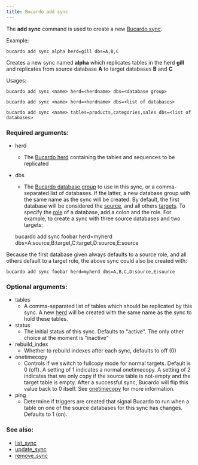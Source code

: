 ```yaml
---
title: Bucardo add sync
---
```


The **add sync** command is used to create a new [Bucardo sync](/Bucardo_sync "wikilink").

Example:

    bucardo add sync alpha herd=gill dbs=A,B,C

Creates a new sync named **alpha** which replicates tables in the herd **gill** and replicates from source database **A** to target databases **B** and **C**

Usages:

    bucardo add sync <name> herd=<herdname> dbs=<database group>

    bucardo add sync <name> herd=<herdname> dbs=<list of databases>

    bucardo add sync <name> tables=products,categories,sales dbs=<list of databases>

### Required arguments:

-   herd
    -   The [Bucardo herd](/Bucardo_herd "wikilink") containing the tables and sequences to be replicated
-   dbs
    -   The [Bucardo database group](/Bucardo_database_group "wikilink") to use in this sync, or a comma-separated list of databases. If the latter, a new database group with the same name as the sync will be created. By default, the first database will be considered the [source](/Bucardo/source_database "wikilink"), and all others [targets](/Bucardo/target_database "wikilink"). To specify the [role](/Bucardo/database_role "wikilink") of a database, add a colon and the role. For example, to create a sync with three source databases and two targets:

    bucardo add sync foobar herd=myherd dbs=A:source,B:target,C:target,D:source,E:source

Because the first database given always defaults to a source role, and all others default to a target role, the above sync could also be created with:

    bucardo add sync foobar herd=myherd dbs=A,B,C,D:source,E:source

### Optional arguments:

-   tables
    -   A comma-separated list of tables which should be replicated by this sync. A new [herd](/Bucardo_herd "wikilink") will be created with the same name as the sync to hold these tables.
-   status
    -   The initial status of this sync. Defaults to "active". The only other choice at the moment is "inactive"
-   rebuild_index
    -   Whether to rebuild indexes after each sync, defaults to off (0)
-   onetimecopy
    -   Controls if we switch to fullcopy mode for normal targets. Default is 0 (off). A setting of 1 indicates a normal onetimecopy. A setting of 2 indicates that we only copy if the source table is not-empty and the target table is empty. After a successful sync, Bucardo will flip this value back to 0 itself. See [onetimecopy](/Bucardo/onetimecopy "wikilink") for more information.
-   ping
    -   Determine if triggers are created that signal Bucardo to run when a table on one of the source databases for this sync has changes. Defaults to 1 (on).

### See also:

-   [list_sync](/Bucardo/list_sync "wikilink")
-   [update_sync](/Bucardo/update_sync "wikilink")
-   [remove_sync](/Bucardo/remove_sync "wikilink")

